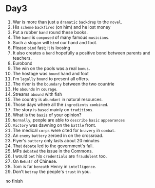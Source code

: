 # Day3

1. War is more than just a `dramatic` `backdrop` to the `novel`.
2. His `scheme` `backfired` (on him) and he lost money
3. Put a rubber `band` round these books.
4. The `band` is `composed` of many famous `musicians`.
5. Such a slogan will `bind` our hand and foot.
6. Please `bind` fast; it is loosing
7. It also creates a `bond` hopefully a positive bond between parents and teachers.
8. Eurobond
9. The win on the pools was a real `bonus`.
10. The hostage was `bound` hand and foot
11. I'm `legally` `bound` to present all offers.
12. The river is the `boundary` between the two countrie
13. He `abounds` in `courage`.
14. Streams `abound` with fish
15. The country is `abundant` in natural resources.
16. Those days where all the `ingredients` `combined`.
17. The story is `based` mainly on `traditions`.
18. What is the `basis` of your opinion?
19. `Normally`, people are able to `describe` `basic` `appearances`
20. `Victory` was dawning on the `battle` front.
21. The medical `corps` were cited for `bravery` in `combat`. 
22. An `enemy` `battery` zeroed in on the crossroad.
23. Flyer's `battery` only lasts about 20 minutes
24. That `debate` led to the government's fall.
25. MPs `debated` the issue in the Commons. 
26. I would `bet` his `credentials` are `fraudulent` too.
27. On `Behalf` of Chinese.
28. Tom is far `beneath` Henry in `intelligence`.
29. Don't `betray` the people's `trust` in you.

no finish

<ClickAble />
